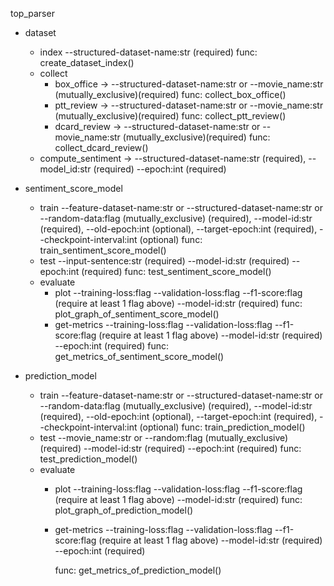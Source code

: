 
top_parser

- dataset
  - index
    --structured-dataset-name:str (required) 
    func: create_dataset_index() 
  - collect
    - box_office -> 
      --structured-dataset-name:str or --movie_name:str (mutually_exclusive)(required)
      func: collect_box_office()
    - ptt_review -> 
      --structured-dataset-name:str or --movie_name:str (mutually_exclusive)(required)
      func: collect_ptt_review()
    - dcard_review -> 
      --structured-dataset-name:str or --movie_name:str (mutually_exclusive)(required)
      func: collect_dcard_review()
  - compute_sentiment -> 
    --structured-dataset-name:str (required), 
    --model_id:str (required)
    --epoch:int (required)

- sentiment_score_model
  - train
    --feature-dataset-name:str or --structured-dataset-name:str or --random-data:flag (mutually_exclusive) (required), 
    --model-id:str (required), 
    --old-epoch:int (optional), 
    --target-epoch:int (required), 
    --checkpoint-interval:int (optional)
    func: train_sentiment_score_model() 
  - test
    --input-sentence:str (required)
    --model-id:str (required)
    --epoch:int (required)
    func: test_sentiment_score_model()
  - evaluate
    - plot
      --training-loss:flag
      --validation-loss:flag
      --f1-score:flag
      (require at least 1 flag above)
      --model-id:str  (required)
      func: plot_graph_of_sentiment_score_model()
    - get-metrics
      --training-loss:flag
      --validation-loss:flag
      --f1-score:flag
      (require at least 1 flag above)
      --model-id:str (required)
      --epoch:int (required)
      func: get_metrics_of_sentiment_score_model()

- prediction_model
  - train
    --feature-dataset-name:str or --structured-dataset-name:str or --random-data:flag (mutually_exclusive) (required), 
    --model-id:str (required), 
    --old-epoch:int (optional), 
    --target-epoch:int (required), 
    --checkpoint-interval:int (optional)
    func: train_prediction_model() 
  - test
    --movie_name:str or --random:flag (mutually_exclusive) (required)
    --model-id:str (required)
    --epoch:int (required)
    func: test_prediction_model()
  - evaluate
    - plot
      --training-loss:flag
      --validation-loss:flag
      --f1-score:flag
      (require at least 1 flag above)
      --model-id:str  (required)
      func: plot_graph_of_prediction_model()
    - get-metrics
      --training-loss:flag
      --validation-loss:flag
      --f1-score:flag
      (require at least 1 flag above)
      --model-id:str (required)
      --epoch:int (required)
      
      func: get_metrics_of_prediction_model()
